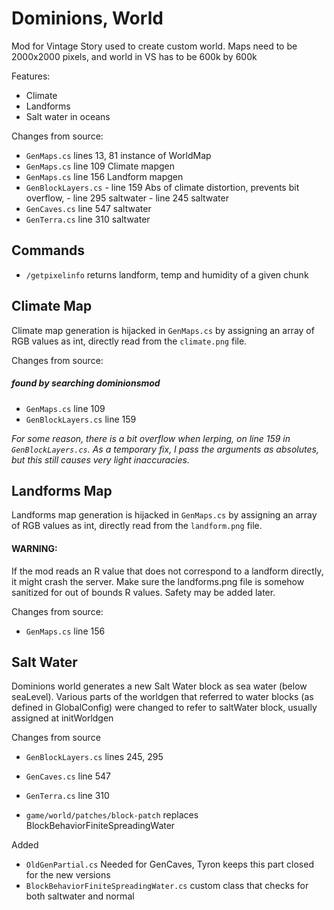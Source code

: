 # Dominions, World

Mod for Vintage Story used to create custom world. Maps need to be 2000x2000 pixels, and world in VS has to be 600k by 600k

Features:

- Climate
- Landforms
- Salt water in oceans

Changes from source:

- `GenMaps.cs` lines 13, 81 instance of WorldMap
- `GenMaps.cs` line 109 Climate mapgen
- `GenMaps.cs` line 156 Landform mapgen
- `GenBlockLayers.cs` - line 159 Abs of climate distortion, prevents bit overflow, - line 295 saltwater - line 245 saltwater
- `GenCaves.cs` line 547 saltwater
- `GenTerra.cs` line 310 saltwater

## Commands

- `/getpixelinfo` returns landform, temp and humidity of a given chunk

## Climate Map

Climate map generation is hijacked in `GenMaps.cs` by assigning an array of RGB values as int, directly read from the `climate.png` file.

Changes from source:

##### found by searching dominionsmod

- `GenMaps.cs` line 109
- `GenBlockLayers.cs` line 159

_For some reason, there is a bit overflow when lerping, on line 159 in `GenBlockLayers.cs`. As a temporary fix, I pass the arguments as absolutes, but this still causes very light inaccuracies._

## Landforms Map

Landforms map generation is hijacked in `GenMaps.cs` by assigning an array of RGB values as int, directly read from the `landform.png` file.

#### WARNING:

If the mod reads an R value that does not correspond to a landform directly, it might crash the server.
Make sure the landforms.png file is somehow sanitized for out of bounds R values.
Safety may be added later.

Changes from source:

- `GenMaps.cs` line 156

## Salt Water

Dominions world generates a new Salt Water block as sea water (below seaLevel).
Various parts of the worldgen that referred to water blocks (as defined in GlobalConfig) were changed to refer to saltWater block,
usually assigned at initWorldgen

Changes from source

- `GenBlockLayers.cs` lines 245, 295
- `GenCaves.cs` line 547
- `GenTerra.cs` line 310

- `game/world/patches/block-patch` replaces BlockBehaviorFiniteSpreadingWater

Added

- `OldGenPartial.cs` Needed for GenCaves, Tyron keeps this part closed for the new versions
- `BlockBehaviorFiniteSpreadingWater.cs` custom class that checks for both saltwater and normal
